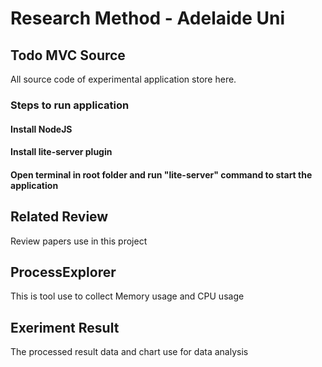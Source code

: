 # Research Method - Adelaide Uni

## Todo MVC Source
All source code of experimental application store here.
### Steps to run application
#### Install NodeJS
#### Install lite-server plugin
#### Open terminal in root folder and run "lite-server" command to start the application

## Related Review
Review papers use in this project

## ProcessExplorer
This is tool use to collect Memory usage and CPU usage


## Exeriment Result
The processed result data and chart use for data analysis
